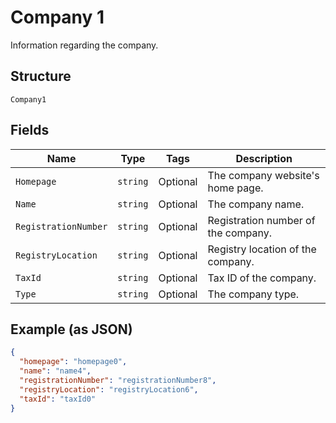 
# Company 1

Information regarding the company.

## Structure

`Company1`

## Fields

| Name | Type | Tags | Description |
|  --- | --- | --- | --- |
| `Homepage` | `string` | Optional | The company website's home page. |
| `Name` | `string` | Optional | The company name. |
| `RegistrationNumber` | `string` | Optional | Registration number of the company. |
| `RegistryLocation` | `string` | Optional | Registry location of the company. |
| `TaxId` | `string` | Optional | Tax ID of the company. |
| `Type` | `string` | Optional | The company type. |

## Example (as JSON)

```json
{
  "homepage": "homepage0",
  "name": "name4",
  "registrationNumber": "registrationNumber8",
  "registryLocation": "registryLocation6",
  "taxId": "taxId0"
}
```

